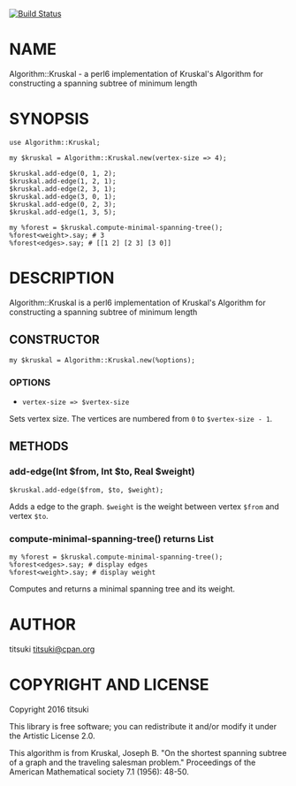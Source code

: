 [![Build Status](https://travis-ci.org/titsuki/p6-Algorithm-Kruskal.svg?branch=master)](https://travis-ci.org/titsuki/p6-Algorithm-Kruskal)

NAME
====

Algorithm::Kruskal - a perl6 implementation of Kruskal's Algorithm for constructing a spanning subtree of minimum length

SYNOPSIS
========

    use Algorithm::Kruskal;

    my $kruskal = Algorithm::Kruskal.new(vertex-size => 4);

    $kruskal.add-edge(0, 1, 2);
    $kruskal.add-edge(1, 2, 1);
    $kruskal.add-edge(2, 3, 1);
    $kruskal.add-edge(3, 0, 1);
    $kruskal.add-edge(0, 2, 3);
    $kruskal.add-edge(1, 3, 5);

    my %forest = $kruskal.compute-minimal-spanning-tree();
    %forest<weight>.say; # 3
    %forest<edges>.say; # [[1 2] [2 3] [3 0]]

DESCRIPTION
===========

Algorithm::Kruskal is a perl6 implementation of Kruskal's Algorithm for constructing a spanning subtree of minimum length

CONSTRUCTOR
-----------

    my $kruskal = Algorithm::Kruskal.new(%options);

### OPTIONS

  * `vertex-size => $vertex-size`

Sets vertex size. The vertices are numbered from `0` to `$vertex-size - 1`.

METHODS
-------

### add-edge(Int $from, Int $to, Real $weight)

    $kruskal.add-edge($from, $to, $weight);

Adds a edge to the graph. `$weight` is the weight between vertex `$from` and vertex `$to`.

### compute-minimal-spanning-tree() returns List

    my %forest = $kruskal.compute-minimal-spanning-tree();
    %forest<edges>.say; # display edges
    %forest<weight>.say; # display weight

Computes and returns a minimal spanning tree and its weight.

AUTHOR
======

titsuki <titsuki@cpan.org>

COPYRIGHT AND LICENSE
=====================

Copyright 2016 titsuki

This library is free software; you can redistribute it and/or modify it under the Artistic License 2.0.

This algorithm is from Kruskal, Joseph B. "On the shortest spanning subtree of a graph and the traveling salesman problem." Proceedings of the American Mathematical society 7.1 (1956): 48-50.
